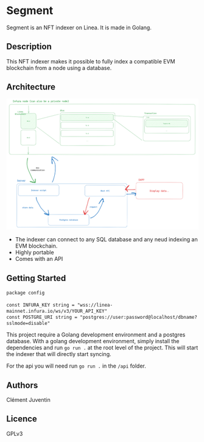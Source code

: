 # Segment

Segment is an NFT indexer on Linea. It is made in Golang.

## Description

This NFT indexer makes it possible to fully index a compatible EVM blockchain from a node using a database.

## Architecture

![alt text](./doc/architecture.png)

- The indexer can connect to any SQL database and any neud indexing an EVM blockchain.
- Highly portable
- Comes with an API

## Getting Started

```
package config

const INFURA_KEY string = "wss://linea-mainnet.infura.io/ws/v3/YOUR_API_KEY"
const POSTGRE_URI string = "postgres://user:password@localhost/dbname?sslmode=disable"
```

This project require a Golang development environment and a postgres database.
With a golang development environment, simply install the dependencies and run `go run .` at the root level of the project.
This will start the indexer that will directly start syncing.

For the api you will need run `go run .` in the `/api` folder.

## Authors

Clément Juventin

## Licence

GPLv3
